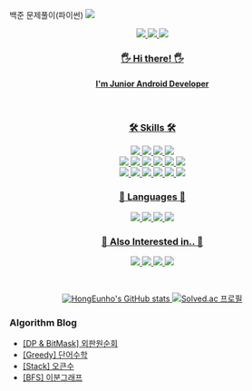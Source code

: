 백준 문제풀이(파이썬)
<img src = "https://search.pstatic.net/common/?src=http%3A%2F%2Fblogfiles.naver.net%2FMjAyMjAxMjFfMTU0%2FMDAxNjQyNzI0NTQ3NzM4.CJXpLHkw-RTh5PtPQlw8X8kkPxQTJHGykalNX3Tt6eIg.G2DFcbK_ECC6jAyH1qCZFDSwgcoLQAMXQewa3ODlj_Mg.PNG.designerjuni%2F%25B8%25ED%25C1%25F6%25B4%25EB%25C7%25D0%25B1%25B3%25B7%25CE%25B0%25ED.png&type=sc960_832" />
<div align = "center">
<a href="https://hongcoding.tistory.com/"><img src="https://img.shields.io/badge/DevBlog-6799FF?style=flat-square&logo=Micro.blog&logoColor=white"/> <a href="https://www.notion.so/Hong-Eunho-d4340f6dfdce4c30a41750d82281cebd"><img src="https://img.shields.io/badge/Notion-000000?style=flat-square&logo=Notion&logoColor=white"/> <a href="mailto:ghdwns315@gmail.com"> <img src="https://img.shields.io/badge/Gmail-D44638?style=flat-square&logo=Gmail&logoColor=white"/>


### 🖐 Hi there! 🖐
#### I'm Junior Android Developer

<br/>

### 🛠 Skills 🛠
<img src="https://img.shields.io/badge/Android-3DDC84?style=flat-square&logo=Android&logoColor=white"/> <img src="https://img.shields.io/badge/MVP-31A8FF?style=flat-square&logoColor=white"/> <img src="https://img.shields.io/badge/MVVM-FF9E0F?style=flat-square&logoColor=white"/> <img src="https://img.shields.io/badge/Clean Architecture-C70D2C?style=flat-square&logo=Google&logoColor=white"/> </br> <img src="https://img.shields.io/badge/AAC-9999FF?style=flat-square&logoColor=white"/> <img src="https://img.shields.io/badge/LifeCycles-9999FF?style=flat-square&logoColor=white"/> <img src="https://img.shields.io/badge/LiveData-9999FF?style=flat-square&logoColor=white"/> <img src="https://img.shields.io/badge/ViewModel-9999FF?style=flat-square&logoColor=white"/> <img src="https://img.shields.io/badge/Room-9999FF?style=flat-square&logoColor=white"/> <img src="https://img.shields.io/badge/Paging-9999FF?style=flat-square&logoColor=white"/> </br> <img src="https://img.shields.io/badge/DataBinding-9536FF?style=flat-square&logoColor=white"/> <img src="https://img.shields.io/badge/Coroutines-FF36B5?style=flat-square&logoColor=white"/> <img src="https://img.shields.io/badge/Dagger-FF5E00?style=flat-square&logoColor=white"/> <img src="https://img.shields.io/badge/Unit/Ui Test-CEA73D?style=flat-square&logoColor=white"/> <img src="https://img.shields.io/badge/SQLite-003B57?style=flat-square&logo=SQLite&logoColor=white"/> <img src="https://img.shields.io/badge/MySQL-4479A1?style=flat-square&logo=MySQL&logoColor=white"/> </br>


### 📖 Languages 📖
<img src="https://img.shields.io/badge/Kotlin-0095D5?style=flat-square&logo=Kotlin&logoColor=white"/> <img src="https://img.shields.io/badge/Java-007396?style=flat-square&logo=Java&logoColor=white"/> <img src="https://img.shields.io/badge/Python-007396?style=flat-square&logo=Python&logoColor=white"/> <img src="https://img.shields.io/badge/C++-00599C?style=flat-square&logo=C&logoColor=white"/>

### 🤔 Also Interested in.. 🤔
<img src="https://img.shields.io/badge/iOS-000000?style=flat-square&logo=iOS&logoColor=white"/> <img src="https://img.shields.io/badge/Swift-FA7343?style=flat-square&logo=Swift&logoColor=white"/> <img src="https://img.shields.io/badge/Spring-6DB33F?style=flat-square&logo=Spring&logoColor=white"/> <img src="https://img.shields.io/badge/Backend-6DB33F?style=flat-square&logoColor=white"/>
  
<br/>

![HongEunho's GitHub stats](https://github-readme-stats.vercel.app/api?username=HongEunho&show_icons=true&theme=radical)
[![Solved.ac
프로필](http://mazassumnida.wtf/api/v2/generate_badge?boj=ghdwns315)](https://solved.ac/ghdwns315)
</div> 

### Algorithm Blog
- [[DP & BitMask] 외판원순회](https://hongcoding.tistory.com/83)
- [[Greedy] 단어수학](https://hongcoding.tistory.com/76?category=939702)
- [[Stack] 오큰수](https://www.acmicpc.net/problem/17298)
- [[BFS] 이분그래프](https://www.acmicpc.net/problem/1707)
